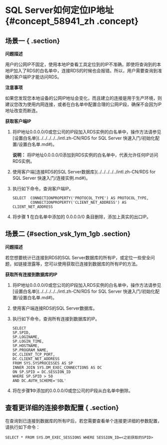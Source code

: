 # SQL Server如何定位IP地址 {#concept_58941_zh .concept}

## 场景一 { .section}

**问题描述**

用户的公网IP不固定，使用本地IP查看工具定位到的IP不准确，即使将查询到的本地IP加入了RDS的白名单中，连接RDS的时候也会报错。所以，用户需要查询到准确的客户端IP才能访问RDS。

**注意事项**

如果您发现您本地设备的公网IP地址会变化，而且建立的连接是用于生产环境，则建议您改为使用内网连接，或者在白名单中配置合理的公网IP段，确保不会因为IP地址改变而断连。

**获取客户端IP**

1.  将IP地址0.0.0.0/0或您公司的IP段加入RDS实例的白名单中，操作方法请参见[设置白名单](../../../../../intl.zh-CN/RDS for SQL Server 快速入门/初始化配置/设置白名单.md#)。

    **说明：** 将IP地址0.0.0.0/0添加到RDS实例的白名单中，代表允许任何IP访问RDS实例。

2.  使用客户端[连接RDS的SQL Server数据库](../../../../../intl.zh-CN/RDS for SQL Server 快速入门/连接实例.md#)。
3.  执行如下命令，查询客户端IP。

    ```language-sql
    SELECT  CONNECTIONPROPERTY('PROTOCOL_TYPE') AS PROTOCOL_TYPE,
            CONNECTIONPROPERTY('CLIENT_NET_ADDRESS') AS CLIENT_NET_ADDRESS
    
    ```

4.  将步骤 **1** 在白名单中添加的 0.0.0.0/0 条目删除，添加上真实的出口IP。

## 场景二 {#section_vsk_1ym_1gb .section}

**问题描述**

若您想要统计已连接到RDS的SQL Server数据库的所有IP，或定位一些安全问题，如链接泄露等，您可以使用获取已连接到数据库的所有IP的方法。

**获取所有连接到数据库的IP**

1.  将IP地址0.0.0.0/0或您公司的IP段加入RDS实例的白名单中，操作方法请参见[设置白名单](../../../../../intl.zh-CN/RDS for SQL Server 快速入门/初始化配置/设置白名单.md#)。
2.  使用客户端连接RDS的SQL Server数据库。
3.  执行如下命令，查询所有连接到数据库的IP。

    ```language-sql
    SELECT
    SP.SPID,
    SP.LOGINAME,
    SP.LOGIN_TIME,
    SP.HOSTNAME,
    SP.PROGRAM_NAME,
    DC.CLIENT_TCP_PORT,
    DC.CLIENT_NET_ADDRESS
    FROM SYS.SYSPROCESSES AS SP
    INNER JOIN SYS.DM_EXEC_CONNECTIONS AS DC
    ON SP.SPID = DC.SESSION_ID
    WHERE SP.SPID > 50
    AND DC.AUTH_SCHEME='SQL'
    
    ```

4.  将在步骤**1**中添加的0.0.0.0/0或您公司的IP段从白名单中删除。

## 查看更详细的连接参数配置 { .section}

在查询到已连接到数据库的所有IP后，若您需要查看单个连接更详细的参数配置，请执行如下命令：

```language-sql
SELECT * FROM SYS.DM_EXEC_SESSIONS WHERE SESSION_ID=<之前获取的SPID>

```

